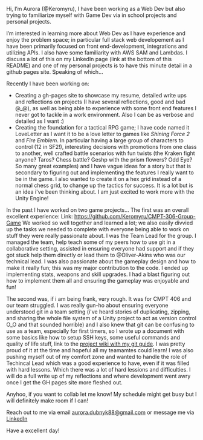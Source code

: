 Hi, I’m Aurora (@Keromyru), I have been working as a Web Dev but also trying to familiarize myself with Game Dev via in school projects and personal projects.

I’m interested in learning more about Web Dev as I have experience and enjoy the problem space; in particular full stack web developement as I have been primarily focused on front end-development, integrations and utilizing APIs. I also have some familiarity with AWS SAM and Lambdas. I discuss a lot of this on my LinkedIn page (link at the bottom of this README) and one of my personal projects is to have this minute detail in a github pages site. Speaking of which...

Recently I have been working on:
- Creating a gh-pages site to showcase my resume, detailed write ups and reflections on projects (I have several reflections, good and bad @\_\@), as well as being able to experience with some front end features I never got to tackle in a work environment. Also I can be as verbose and detailed as I want :) 
- Creating the foundation for a tactical RPG game; I have code named it LoveLetter as I want it to be a love letter to games like _Shining Force 2_ and _Fire Emblem_. In particular having a large group of characters to control (12 in SF2!), interesting decisions with promotions from one class to another, well crafted battle scenarios with fun twists (the Kraken fight anyone? Taros? Chess battle? Geshp with the prism flowers? Odd Eye? So many great examples) and I have vague ideas for a story but that is secondary to figuring out and implementing the features I really want to be in the game. I also wanted to create it on a hex grid instead of a normal chess grid, to change up the tactics for success. It is a lot but is an idea i've been thinking about. I am just excited to work more with the Unity Engine!

In the past I have worked on two game projects...
The first was an overall excellent experience:
Link: https://github.com/Keromyru/CMPT-306-Group-Game
We worked so well together and learned a lot; we also easily divvied up the tasks we needed to complete with everyone being able to work on stuff they were really passionate about. I was the Team Lead for the group. I managed the team, help teach some of my peers how to use git in a collaborative setting, assisted in ensuring everyone had support and if they got stuck help them directly or lead them to @Oliver-Akins who was our technical lead. I was also passionate about the gameplay design and how to make it really fun; this was my major contribution to the code. I ended up implementing stats, weapons and skill upgrades. I had a blast figuring out how to implement them all and ensuring the gameplay was enjoyable and fun!  

The second was, if i am being frank, very rough. It was for CMPT 406 and our team struggled. I was really gun-ho about ensuring everyone understood git in a team setting (i've heard stories of duplicating, zipping, and sharing the whole file system of a Unity project to act as version control O\_O and that sounded horrible) and I also knew that git can be confusing to use as a team, especially for first timers, so I wrote up a document with some basics like how to setup SSH keys, some useful commands and quality of life stuff, link to the [project wiki with my git guide](https://github.com/Keromyru/CMPT-406-Combat-Farming-Game/wiki/General-Git-guide). I was pretty proud of it at the time and hopeful all my teamamtes could learn! I was also pushing myself out of my comfort zone and wanted to handle the role of Techincal Lead which was a good experience to have, even if it was filled with hard lessons. Which there was a lot of hard lessions and difficulties. I will do a full write up of my reflections and where development went awry once I get the GH pages site more fleshed out.

Anyhoo, if you want to collab let me know! My schedule might get busy but I will definitely make room if I can!

Reach out to me via email aurora.dubnyk88@gmail.com or message me via [LinkedIn](https://www.linkedin.com/in/aurora-dubnyk/)

Have a excellent day!

<!---
Keromyru/Keromyru is a ✨ special ✨ repository because its `README.md` (this file) appears on your GitHub profile.
You can click the Preview link to take a look at your changes.
--->
